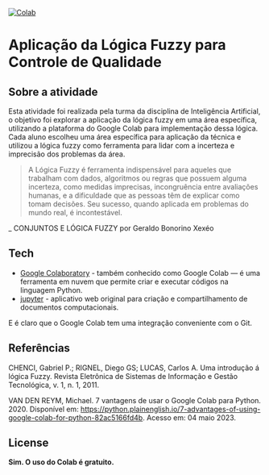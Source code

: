 [![Colab](https://miro.medium.com/v2/resize:fit:1400/1*6nKt2fNOIxv4HX_o9-AIVw.png)](https://colab.research.google.com/)

# Aplicação da Lógica Fuzzy para Controle de Qualidade
## Sobre a atividade

Esta atividade foi realizada pela turma da disciplina de Inteligência Artificial, o objetivo foi explorar a aplicação da lógica fuzzy em uma área específica, utilizando a plataforma do Google Colab para implementação dessa lógica. Cada aluno escolheu uma área específica para aplicação da técnica e utilizou a lógica fuzzy como ferramenta para lidar com a incerteza e imprecisão dos problemas da área.


> A Lógica Fuzzy é ferramenta indispensável para aqueles que trabalham com dados, algoritmos ou regras que possuem alguma incerteza, como medidas imprecisas, incongruência entre avaliações humanas, e a dificuldade que as pessoas têm de explicar como tomam decisões. Seu sucesso, quando aplicada em problemas do mundo real, é incontestável.

_ CONJUNTOS E LÓGICA FUZZY por Geraldo Bonorino Xexéo 

## Tech

- [Google Colaboratory](https://colab.research.google.com/) - também conhecido como Google Colab — é uma ferramenta em nuvem que permite criar e executar códigos na linguagem Python.
- [jupyter](https://jupyter.org/) - aplicativo web original para criação e compartilhamento de documentos computacionais.

E é claro que o Google Colab tem uma integração conveniente com o Git.

## Referências

CHENCI, Gabriel P.; RIGNEL, Diego GS; LUCAS, Carlos A. Uma introdução á lógica Fuzzy. Revista Eletrônica de Sistemas de Informação e Gestão Tecnológica, v. 1, n. 1, 2011.

VAN DEN REYM, Michael. 7 vantagens de usar o Google Colab para Python. 2020. Disponível em: https://python.plainenglish.io/7-advantages-of-using-google-colab-for-python-82ac5166fd4b. Acesso em: 04 maio 2023.

## License
**Sim. O uso do Colab é gratuito.**
